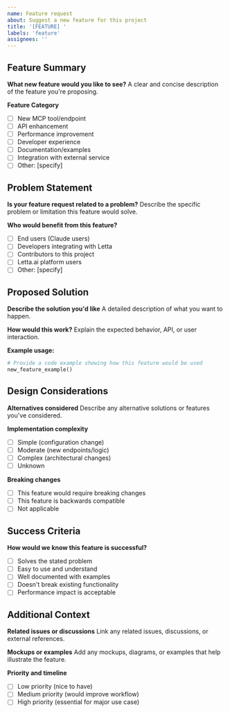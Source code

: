 ```yaml
---
name: Feature request
about: Suggest a new feature for this project
title: '[FEATURE] '
labels: 'feature'
assignees: ''
---
```


## Feature Summary

**What new feature would you like to see?**
A clear and concise description of the feature you're proposing.

**Feature Category**
- [ ] New MCP tool/endpoint
- [ ] API enhancement
- [ ] Performance improvement
- [ ] Developer experience
- [ ] Documentation/examples
- [ ] Integration with external service
- [ ] Other: [specify]

## Problem Statement

**Is your feature request related to a problem?**
Describe the specific problem or limitation this feature would solve.

**Who would benefit from this feature?**
- [ ] End users (Claude users)
- [ ] Developers integrating with Letta
- [ ] Contributors to this project
- [ ] Letta.ai platform users
- [ ] Other: [specify]

## Proposed Solution

**Describe the solution you'd like**
A detailed description of what you want to happen.

**How would this work?**
Explain the expected behavior, API, or user interaction.

**Example usage:**
```python
# Provide a code example showing how this feature would be used
new_feature_example()
```

## Design Considerations

**Alternatives considered**
Describe any alternative solutions or features you've considered.

**Implementation complexity**
- [ ] Simple (configuration change)
- [ ] Moderate (new endpoints/logic)
- [ ] Complex (architectural changes)
- [ ] Unknown

**Breaking changes**
- [ ] This feature would require breaking changes
- [ ] This feature is backwards compatible
- [ ] Not applicable

## Success Criteria

**How would we know this feature is successful?**
- [ ] Solves the stated problem
- [ ] Easy to use and understand
- [ ] Well documented with examples
- [ ] Doesn't break existing functionality
- [ ] Performance impact is acceptable

## Additional Context

**Related issues or discussions**
Link any related issues, discussions, or external references.

**Mockups or examples**
Add any mockups, diagrams, or examples that help illustrate the feature.

**Priority and timeline**
- [ ] Low priority (nice to have)
- [ ] Medium priority (would improve workflow)
- [ ] High priority (essential for major use case)